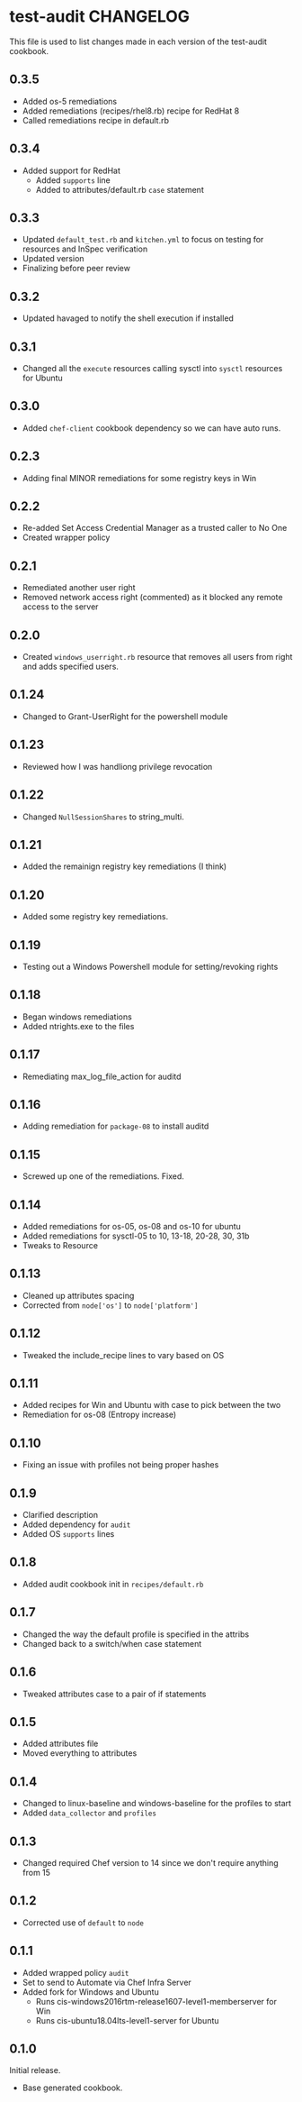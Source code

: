 # test-audit CHANGELOG

This file is used to list changes made in each version of the test-audit cookbook.

## 0.3.5

- Added os-5 remediations
- Added remediations (recipes/rhel8.rb) recipe for RedHat 8
- Called remediations recipe in default.rb

## 0.3.4

- Added support for RedHat
  - Added `supports` line
  - Added to attributes/default.rb `case` statement

## 0.3.3

- Updated `default_test.rb` and `kitchen.yml` to focus on testing for resources and InSpec verification
- Updated version
- Finalizing before peer review

## 0.3.2

- Updated havaged to notify the shell execution if installed

## 0.3.1

- Changed all the `execute` resources calling sysctl into `sysctl` resources for Ubuntu

## 0.3.0

- Added `chef-client` cookbook dependency so we can have auto runs.

## 0.2.3

- Adding final MINOR remediations for some registry keys in Win

## 0.2.2

- Re-added Set Access Credential Manager as a trusted caller to No One
- Created wrapper policy

## 0.2.1

- Remediated another user right
- Removed network access right (commented) as it blocked any remote access to the server

## 0.2.0

- Created `windows_userright.rb` resource that removes all users from right and adds specified users.

## 0.1.24

- Changed to Grant-UserRight for the powershell module

## 0.1.23

- Reviewed how I was handliong privilege revocation

## 0.1.22

- Changed `NullSessionShares` to string_multi.

## 0.1.21

- Added the remainign registry key remediations (I think)

## 0.1.20

- Added some registry key remediations.

## 0.1.19

- Testing out a Windows Powershell module for setting/revoking rights

## 0.1.18

- Began windows remediations
- Added ntrights.exe to the files

## 0.1.17

- Remediating max_log_file_action for auditd

## 0.1.16

- Adding remediation for `package-08` to install auditd

## 0.1.15

- Screwed up one of the remediations. Fixed.

## 0.1.14

- Added remediations for os-05, os-08 and os-10 for ubuntu
- Added remediations for sysctl-05 to 10, 13-18, 20-28, 30, 31b
- Tweaks to Resource

## 0.1.13

- Cleaned up attributes spacing
- Corrected from `node['os']` to `node['platform']`

## 0.1.12

- Tweaked the include_recipe lines to vary based on OS

## 0.1.11

- Added recipes for Win and Ubuntu with case to pick between the two
- Remediation for os-08 (Entropy increase)

## 0.1.10

- Fixing an issue with profiles not being proper hashes

## 0.1.9

- Clarified description
- Added dependency for `audit`
- Added OS `supports` lines

## 0.1.8

- Added audit cookbook init in `recipes/default.rb`

## 0.1.7

- Changed the way the default profile is specified in the attribs
- Changed back to a switch/when case statement

## 0.1.6

- Tweaked attributes case to a pair of if statements

## 0.1.5

- Added attributes file
- Moved everything to attributes

## 0.1.4

- Changed to linux-baseline and windows-baseline for the profiles to start
- Added `data_collector` and `profiles`

## 0.1.3

- Changed required Chef version to 14 since we don't require anything from 15

## 0.1.2

- Corrected use of `default` to `node`

## 0.1.1

- Added wrapped policy `audit`
- Set to send to Automate via Chef Infra Server
- Added fork for Windows and Ubuntu
  - Runs cis-windows2016rtm-release1607-level1-memberserver for Win
  - Runs cis-ubuntu18.04lts-level1-server for Ubuntu

## 0.1.0

Initial release.

- Base generated cookbook.

